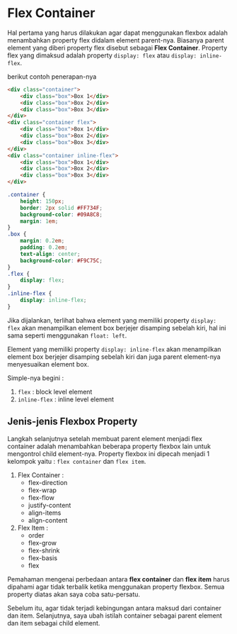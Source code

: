 # Flex Container

Hal pertama yang harus dilakukan agar dapat menggunakan flexbox adalah menambahkan property flex didalam element parent-nya. Biasanya parent element yang diberi property flex disebut sebagai **Flex Container**. Property flex yang dimaksud adalah property `display: flex` atau `display: inline-flex`.

berikut contoh penerapan-nya

```html
<div class="container">
    <div class="box">Box 1</div>
    <div class="box">Box 2</div>
    <div class="box">Box 3</div>
</div>
<div class="container flex">
    <div class="box">Box 1</div>
    <div class="box">Box 2</div>
    <div class="box">Box 3</div>
</div>
<div class="container inline-flex">
    <div class="box">Box 1</div>
    <div class="box">Box 2</div>
    <div class="box">Box 3</div>
</div>
```

```css
.container {
    height: 150px;
    border: 2px solid #FF734F;
    background-color: #09A8C8;
    margin: 1em;
}
.box {
    margin: 0.2em;
    padding: 0.2em;
    text-align: center;
    background-color: #F9C75C;
}
.flex {
    display: flex;
}
.inline-flex {
    display: inline-flex;
}
```

Jika dijalankan, terlihat bahwa element yang memiliki property `display: flex` akan menampilkan element box berjejer disamping sebelah kiri, hal ini sama seperti menggunakan `float: left`.

Element yang memiliki property `display: inline-flex` akan menampilkan element box berjejer disamping sebelah kiri dan juga parent element-nya menyesuaikan element box.

Simple-nya begini :

1. `flex` : block level element
2. `inline-flex` : inline level element

## Jenis-jenis Flexbox Property

Langkah selanjutnya setelah membuat parent element menjadi flex container adalah menambahkan beberapa property flexbox lain untuk mengontrol child element-nya. Property flexbox ini dipecah menjadi 1 kelompok yaitu : `flex container` dan `flex item`.

1. Flex Container :
    - flex-direction
    - flex-wrap
    - flex-flow
    - justify-content
    - align-items
    - align-content
2. Flex Item :
    - order
    - flex-grow
    - flex-shrink
    - flex-basis
    - flex

Pemahaman mengenai perbedaan antara **flex container** dan **flex item** harus dipahami agar tidak terbalik ketika menggunakan property flexbox. Semua property diatas akan saya coba satu-persatu.

Sebelum itu, agar tidak terjadi kebingungan antara maksud dari container dan item. Selanjutnya, saya ubah istilah container sebagai parent element dan item sebagai child element.